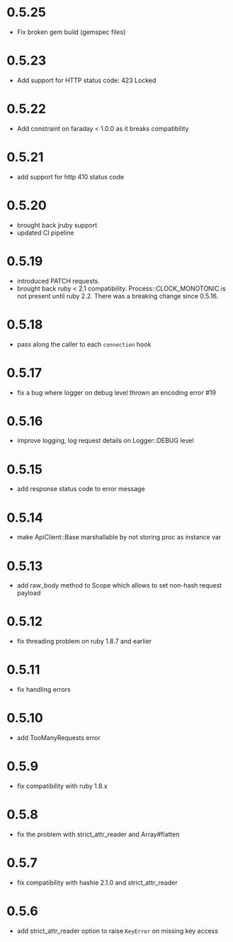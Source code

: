 # 0.5.25

* Fix broken gem build (gemspec files)

# 0.5.23

* Add support for HTTP status code: 423 Locked

# 0.5.22

* Add constraint on faraday < 1.0.0 as it breaks compatibility

# 0.5.21

* add support for http 410 status code

# 0.5.20

* brought back jruby support
* updated CI pipeline

# 0.5.19

* introduced PATCH requests.
* brought back ruby < 2.1 compatibility. Process::CLOCK_MONOTONIC is not present until ruby 2.2. There was a breaking change since 0.5.16.

# 0.5.18

* pass along the caller to each `connection` hook

# 0.5.17
 * fix a bug where logger on debug level thrown an encoding error #19

# 0.5.16

 * improve logging, log request details on Logger::DEBUG level

# 0.5.15

 * add response status code to error message

# 0.5.14

 * make ApiClient::Base marshallable by not storing proc as instance var

# 0.5.13

 * add raw_body method to Scope which allows to set non-hash request payload

# 0.5.12

 * fix threading problem on ruby 1.8.7 and earlier

# 0.5.11

 * fix handling errors

# 0.5.10

 * add TooManyRequests error

# 0.5.9

 * fix compatibility with ruby 1.8.x

# 0.5.8

 * fix the problem with strict_attr_reader and Array#flatten

# 0.5.7

 * fix compatibility with hashie 2.1.0 and strict_attr_reader

# 0.5.6

 * add strict_attr_reader option to raise `KeyError` on missing key access
